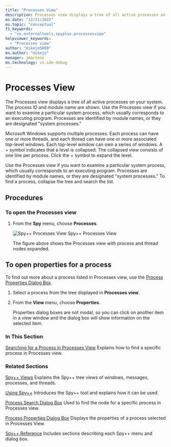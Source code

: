 ```yaml
---
title: "Processes View"
description: Processes view displays a tree of all active processes on your system. Learn about its contents and uses, and follow the links to additional information. 
ms.date: "12/21/2022"
ms.topic: "conceptual"
f1_keywords:
  - "vs.externaltools.spyplus.processesview"
helpviewer_keywords:
  - "Processes view"
author: "mikejo5000"
ms.author: "mikejo"
manager: jmartens
ms.technology: vs-ide-debug
---
```

# Processes View

The Processes view displays a tree of all active processes on your system. The process ID and module name are shown. Use the Processes view if you want to examine a particular system process, which usually corresponds to an executing program. Processes are identified by module names, or they are designated "system processes."

 Microsoft Windows supports multiple processes. Each process can have one or more threads, and each thread can have one or more associated top-level windows. Each top-level window can own a series of windows. A + symbol indicates that a level is collapsed. The collapsed view consists of one line per process. Click the + symbol to expand the level.

 Use the Processes view if you want to examine a particular system process, which usually corresponds to an executing program. Processes are identified by module names, or they are designated "system processes." To find a process, collapse the tree and search the list.

## Procedures

### To open the Processes view

1. From the **Spy** menu, choose **Processes**.

   ![Spy&#43;&#43; Processes View](../debugger/media/spy--_processes.png "Spy++_Processes")
   Spy++ Processes View

   The figure above shows the Processes view with process and thread nodes expanded.

## To open properties for a process

To find out more about a process listed in Processes view, use the [Process Properties Dialog Box](../debugger/process-properties-dialog-box.md).

1. Select a process from the tree displayed in **Processes view**.

2. From the **View** menu, choose **Properties**.

   Properties dialog boxes are not modal, so you can click on another item in a view window and the dialog box will show information on the selected item.

### In This Section

 [Searching for a Process in Processes View](../debugger/how-to-search-for-a-process-in-processes-view.md)
 Explains how to find a specific process in Processes view.

### Related Sections

 [Spy++ Views](../debugger/spy-increment-views.md)
 Explains the Spy++ tree views of windows, messages, processes, and threads.

 [Using Spy++](../debugger/using-spy-increment.md)
 Introduces the Spy++ tool and explains how it can be used.

 [Process Search Dialog Box](../debugger/process-search-dialog-box.md)
 Used to find the node for a specific process in Processes view.

 [Process Properties Dialog Box](../debugger/process-properties-dialog-box.md)
 Displays the properties of a process selected in Processes View.

 [Spy++ Reference](../debugger/spy-increment-reference.md)
 Includes sections describing each Spy++ menu and dialog box.